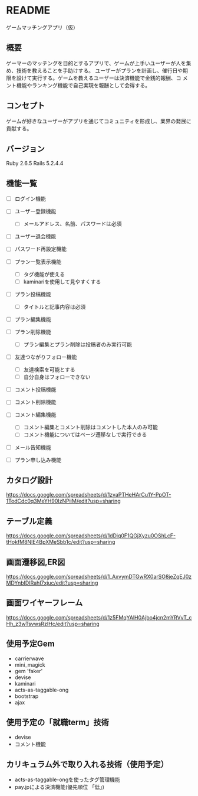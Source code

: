 # README
ゲームマッチングアプリ（仮）

## 概要
ゲーマーのマッチングを目的とするアプリで、ゲームが上手いユーザーが人を集め、技術を教えることを手助けする。
ユーザーがプランを計画し、催行日や期限を設けて実行する。ゲームを教えるユーザーは決済機能で金銭的報酬、コ
メント機能やランキング機能で自己実現を報酬として会得する。

## コンセプト
ゲームが好きなユーザーがアプリを通じてコミュニティを形成し、業界の発展に貢献する。

## バージョン
Ruby 2.6.5 
Rails 5.2.4.4

## 機能一覧
- [ ] ログイン機能
- [ ] ユーザー登録機能
  - [ ] メールアドレス、名前、パスワードは必須
- [ ] ユーザー退会機能
- [ ] パスワード再設定機能
- [ ] プラン一覧表示機能
  - [ ] タグ機能が使える
  - [ ] kaminariを使用して見やすくする
- [ ] プラン投稿機能
  - [ ] タイトルと記事内容は必須
- [ ] プラン編集機能
- [ ] プラン削除機能
  - [ ] プラン編集とプラン削除は投稿者のみ実行可能
- [ ] 友達つながりフォロー機能
  - [ ] 友達検索を可能とする
  - [ ] 自分自身はフォローできない
- [ ] コメント投稿機能
- [ ] コメント削除機能
- [ ] コメント編集機能
  - [ ] コメント編集とコメント削除はコメントした本人のみ可能
  - [ ] コメント機能についてはページ遷移なしで実行できる
- [ ] メール告知機能
- [ ] プラン申し込み機能


## カタログ設計
https://docs.google.com/spreadsheets/d/1zvaPTHeHArCu1Y-PpOT-1TodCdc0q3MeYH90IzNPiiM/edit?usp=sharing

## テーブル定義
https://docs.google.com/spreadsheets/d/1dDiq0F1QGjXyzu0OShLcF-tHokfM8NIE4BpXMeSbb1c/edit?usp=sharing

## 画面遷移図,ER図
https://docs.google.com/spreadsheets/d/1_AxvymDTGwRX0arSO8jeZqEJ0zMDYnbIDIRahI7xjuc/edit?usp=sharing

## 画面ワイヤーフレーム
https://docs.google.com/spreadsheets/d/1z5FMqYAlH0Ajbo4jcn2mYRVvT_cHh_z3wTsvwsRzIHc/edit?usp=sharing

## 使用予定Gem
* carrierwave
* mini_magick
* gem 'faker'
* devise
* kaminari
* acts-as-taggable-ong
* bootstrap
* ajax

## 使用予定の「就職term」技術
* devise
* コメント機能

 ## カリキュラム外で取り入れる技術（使用予定）
* acts-as-taggable-ongを使ったタグ管理機能
* pay.jpによる決済機能(優先順位 「低」)

